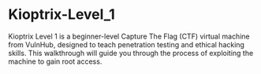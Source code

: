 # Kioptrix-Level_1
Kioptrix Level 1 is a beginner-level Capture The Flag (CTF) virtual machine from VulnHub, designed to teach penetration testing and ethical hacking skills. This walkthrough will guide you through the process of exploiting the machine to gain root access.
